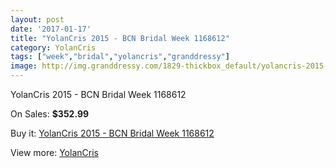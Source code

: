 ```yaml
---
layout: post
date: '2017-01-17'
title: "YolanCris 2015 - BCN Bridal Week 1168612"
category: YolanCris
tags: ["week","bridal","yolancris","granddressy"]
image: http://img.granddressy.com/1829-thickbox_default/yolancris-2015-bcn-bridal-week-1168612.jpg
---
```

YolanCris 2015 - BCN Bridal Week 1168612

On Sales: **$352.99**
<a href="https://www.granddressy.com/en/yolancris/1505-yolancris-2015-bcn-bridal-week-1168612.html"><amp-img layout="responsive" width="600" height="600" src="//img.granddressy.com/1829-thickbox_default/yolancris-2015-bcn-bridal-week-1168612.jpg" alt="YolanCris 2015 - BCN Bridal Week 1168612 0" /></a>

Buy it: [YolanCris 2015 - BCN Bridal Week 1168612](https://www.granddressy.com/en/yolancris/1505-yolancris-2015-bcn-bridal-week-1168612.html "YolanCris 2015 - BCN Bridal Week 1168612")

View more: [YolanCris](https://www.granddressy.com/en/40-yolancris "YolanCris")